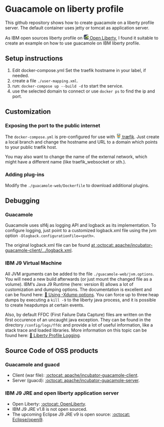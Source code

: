 # Guacamole on liberty profile

This github repository shows how to create guacamole on a liberty profile
server. The default container uses jetty or tomcat as application server.

As IBM open sources liberty profile on
[![OpenLiberty.io Favicon](assets/openlibertyio.png) Open Liberty](https://openliberty.io/),
I found it suitable to create an
example on how to use guacamole on IBM liberty profile.

## Setup instructions

1. Edit docker-compose.yml Set the traefik hostname in your label, if needed.
1. create a file `./user-mapping.xml`.
1. run: `docker-compose up --build -d` to start the service.
1. use the selected domain to connect or use `docker ps` to find the ip and
   port.

## Customization

### Exposing the port to the public internet
   
The `docker-compose.yml` is pre-configured for use with
[![Træfik favicon](assets/traefikio.png) træfik](https://traefik.io/). 
Just create a local branch and change the
hostname and URL to a domain which points to your public træfik host.

You may also want to change the name of the external network, which might have
a different name (like traefik\_websocket or sth.).

### Adding plug-ins

Modify the `./guacamole-web/Dockerfile` to download additional plugins.


## Debugging

### Guacamole

Guacamole uses slf4j as logging API and logback as its implementation.  To
configure logging, just point to a customized logback.xml file using the jvm
option `-Dlogback.configurationFile=<path>`.

The original logback.xml file can be found
[at :octocat: apache/incubator-guacamole-client/…/logback.xml](https://raw.githubusercontent.com/apache/incubator-guacamole-client/master/guacamole/src/main/resources/logback.xml).


### IBM J9 Virtual Machine

All JVM arguments can be added to the file `./guacamole-web/jvm.options`. You
will need a new build afterwards (or just mount the changed file as a volume).
IBM‘s Java J9 Runtime (here: version 8) allows a lot of customization and
dumping options.  The documentation is excellent and can be found here:
[:link: Using -Xdump options](https://www.ibm.com/support/knowledgecenter/en/SSYKE2_8.0.0/com.ibm.java.lnx.80.doc/diag/tools/dumpagents_syntax.html).
You can force up to three heap dumps by executing a `kill -9` to the liberty
java process, and it is possible to create heapdumps at certain events.

Also, by default FFDC (First Failure Data Capture) files are written on the
first occurence of an uncaught java exception. They can be found in the
directory `/config/logs/ffdc` and provide a lot of useful information, like a
stack trace and loaded libraries. More information on this topic can be found
here: [:link: Liberty Profile Logging](https://www.ibm.com/support/knowledgecenter/en/SSEQTP_8.5.5/com.ibm.websphere.wlp.doc/ae/rwlp_logging.html).


## Source Code of OSS products

### Guacamole and guacd

* Client (war file): [:octocat: apache/incubator-guacamole-client](https://github.com/apache/incubator-guacamole-client).
* Server (guacd): [:octocat: apache/incubator-guacamole-server](https://github.com/apache/incubator-guacamole-server).

### IBM J9 JRE and open liberty application server

* Open Liberty: [:octocat: OpenLiberty](https://github.com/OpenLiberty).
* IBM J9 JRE v1.8 is not open sourced.
* The upcoming Eclipse J9 JRE v9 is open source: [:octocat: Eclipse/openj9](https://github.com/eclipse/openj9).

[openlibertyiofav]: https://openliberty.io/favicon.ico
[traefikiofav]: https://traefik.io/favicon.ico
